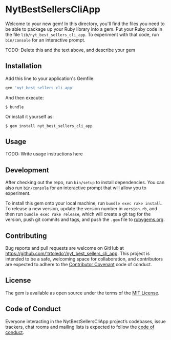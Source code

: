 # NytBestSellersCliApp

Welcome to your new gem! In this directory, you'll find the files you need to be able to package up your Ruby library into a gem. Put your Ruby code in the file `lib/nyt_best_sellers_cli_app`. To experiment with that code, run `bin/console` for an interactive prompt.

TODO: Delete this and the text above, and describe your gem

## Installation

Add this line to your application's Gemfile:

```ruby
gem 'nyt_best_sellers_cli_app'
```

And then execute:

    $ bundle

Or install it yourself as:

    $ gem install nyt_best_sellers_cli_app

## Usage

TODO: Write usage instructions here

## Development

After checking out the repo, run `bin/setup` to install dependencies. You can also run `bin/console` for an interactive prompt that will allow you to experiment.

To install this gem onto your local machine, run `bundle exec rake install`. To release a new version, update the version number in `version.rb`, and then run `bundle exec rake release`, which will create a git tag for the version, push git commits and tags, and push the `.gem` file to [rubygems.org](https://rubygems.org).

## Contributing

Bug reports and pull requests are welcome on GitHub at https://github.com/'trtoledo'/nyt_best_sellers_cli_app. This project is intended to be a safe, welcoming space for collaboration, and contributors are expected to adhere to the [Contributor Covenant](http://contributor-covenant.org) code of conduct.

## License

The gem is available as open source under the terms of the [MIT License](https://opensource.org/licenses/MIT).

## Code of Conduct

Everyone interacting in the NytBestSellersCliApp project’s codebases, issue trackers, chat rooms and mailing lists is expected to follow the [code of conduct](https://github.com/'trtoledo'/nyt_best_sellers_cli_app/blob/master/CODE_OF_CONDUCT.md).
